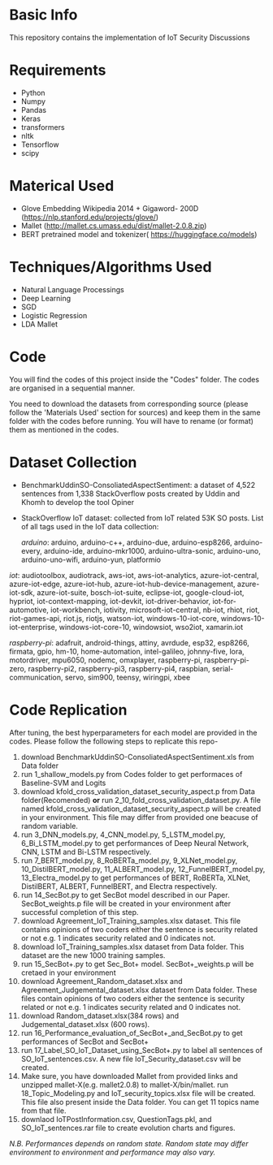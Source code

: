 # Basic Info
This repository contains the implementation of IoT Security Discussions
# Requirements

*   Python
*   Numpy
*   Pandas
*   Keras
*   transformers
*   nltk
*   Tensorflow
*   scipy

# Materical Used
*   Glove Embedding Wikipedia 2014 + Gigaword- 200D (https://nlp.stanford.edu/projects/glove/)
*   Mallet (http://mallet.cs.umass.edu/dist/mallet-2.0.8.zip)
*   BERT pretrained model and tokenizer( https://huggingface.co/models)

# Techniques/Algorithms Used
*   Natural Language Processings 
*   Deep Learning
*   SGD
*   Logistic Regression
*   LDA Mallet

# Code
You will find the codes of this project inside the "Codes" folder. The codes are organised in a sequential manner.

You need to download the datasets from corresponding source (please follow the 'Materials Used' section for sources) and keep them in the same folder with the codes before running. You will have to rename (or format) them as mentioned in the codes.

# Dataset Collection
*   BenchmarkUddinSO-ConsoliatedAspectSentiment: a dataset of 4,522 sentences from 1,338 StackOverflow posts created by Uddin and Khomh to develop the tool Opiner
*   StackOverflow IoT dataset: collected from IoT related 53K SO posts.
    List of all tags used in the IoT data collection:
    
    
    *arduino*: 
arduino,
arduino-c++,
arduino-due,
arduino-esp8266,
arduino-every,
arduino-ide,
arduino-mkr1000,
arduino-ultra-sonic,
arduino-uno,
arduino-uno-wifi,
arduino-yun,
platformio


*iot*: audiotoolbox,
audiotrack,
aws-iot,
aws-iot-analytics,
azure-iot-central,
azure-iot-edge,
azure-iot-hub,
azure-iot-hub-device-management,
azure-iot-sdk,
azure-iot-suite,
bosch-iot-suite,
eclipse-iot,
google-cloud-iot,
hypriot,
iot-context-mapping,
iot-devkit,
iot-driver-behavior,
iot-for-automotive,
iot-workbench,
iotivity,
microsoft-iot-central,
nb-iot,
rhiot,
riot,
riot-games-api,
riot.js,
riotjs,
watson-iot,
windows-10-iot-core,
windows-10-iot-enterprise,
windows-iot-core-10,
windowsiot,
wso2iot,
xamarin.iot


*raspberry-pi*: adafruit,
android-things,
attiny,
avrdude,
esp32,
esp8266,
firmata,
gpio,
hm-10,
home-automation,
intel-galileo,
johnny-five,
lora,
motordriver,
mpu6050,
nodemc,
omxplayer,
raspberry-pi,
raspberry-pi-zero,
raspberry-pi2,
raspberry-pi3,
raspberry-pi4,
raspbian,
serial-communication,
servo,
sim900,
teensy,
wiringpi,
xbee


# Code Replication
After tuning, the best hyperparameters for each model are provided in the codes. Please follow the following steps to replicate this repo- 
1. download BenchmarkUddinSO-ConsoliatedAspectSentiment.xls from Data folder
1. run 1_shallow_models.py from Codes folder to get performaces of Baseline-SVM and Logits
1. download kfold_cross_validation_dataset_security_aspect.p from Data folder(Recomended) **or** run 2_10_fold_cross_validation_dataset.py. A file named kfold_cross_validation_dataset_security_aspect.p will be created in your environment. This file may differ from provided one beacuse of random variable. 
1. run 3_DNN_models.py, 4_CNN_model.py, 5_LSTM_model.py, 6_Bi_LSTM_model.py to get performances of Deep Neural Network, CNN, LSTM and Bi-LSTM respectively.
1. run 7_BERT_model.py, 8_RoBERTa_model.py, 9_XLNet_model.py, 10_DistilBERT_model.py, 11_ALBERT_model.py, 12_FunnelBERT_model.py, 13_Electra_model.py to get performances of BERT, RoBERTa, XLNet, DistilBERT, ALBERT, FunnelBERT, and Electra respectively.
1. run 14_SecBot.py to get SecBot model described in our Paper. SecBot_weights.p file will be created in your environment after successful completion of this step. 
1. download Agreement_IoT_Training_samples.xlsx dataset. This file contains opinions of two coders either the sentence is security related or not e.g. 1 indicates security related and 0 indicates not. 
1. download IoT_Training_samples.xlsx dataset from Data folder. This dataset are the new 1000 training samples. 
1. run 15\_SecBot+.py to get Sec\_Bot+ model. SecBot+\_weights.p will be cretaed in your environment
1. download Agreement\_Random_dataset.xlsx and Agreement_Judgemental_dataset.xlsx dataset from Data folder. These files contain opinions of two coders either the sentence is security related or not e.g. 1 indicates security related and 0 indicates not.
1. download Random_dataset.xlsx(384 rows) and Judgemental_dataset.xlsx (600 rows).
1. run 16_Performance\_evaluation\_of\_SecBot\+\_and\_SecBot.py to get performances of SecBot and SecBot+
1. run 17_Label_SO_IoT_Dataset_using_SecBot+.py to label all sentences of SO_IoT_sentences.csv. A new file IoT_Security_dataset.csv will be created.
1. Make sure, you have downloaded Mallet from provided links and unzipped mallet-X(e.g. mallet2.0.8) to mallet-X/bin/mallet. run 18_Topic_Modeling.py and IoT_security_topics.xlsx file will be created. This file also present inside the Data folder. You can get 11 topics name from that file.
1. downlaod IoTPostInformation.csv, QuestionTags.pkl, and SO_IoT_sentences.rar file to create evolution charts and figures.

_N.B. Performances depends on random state. Random state may differ environment to environment and performance may also vary._
